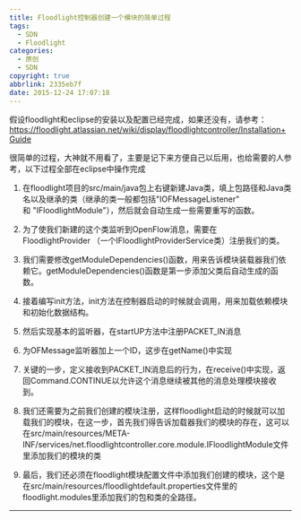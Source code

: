 ```yaml
---
title: Floodlight控制器创建一个模块的简单过程
tags:
  - SDN
  - Floodlight
categories:
  - 原创
  - SDN
copyright: true
abbrlink: 2335eb7f
date: 2015-12-24 17:07:18
---
```

假设floodlight和eclipse的安装以及配置已经完成，如果还没有，请参考：
https://floodlight.atlassian.net/wiki/display/floodlightcontroller/Installation+Guide

很简单的过程，大神就不用看了，主要是记下来方便自己以后用，也给需要的人参考，以下过程全部在eclipse中操作完成
1. 在floodlight项目的src/main/java包上右键新建Java类，填上包路径和Java类名以及继承的类（继承的类一般都包括"IOFMessageListener" 和 "IFloodlightModule"），然后就会自动生成一些需要重写的函数。
<!--more-->
2. 为了使我们新建的这个类监听到OpenFlow消息，需要在FloodlightProvider （一个IFloodlightProviderService类）注册我们的类。

3. 我们需要修改getModuleDependencies()函数，用来告诉模块装载器我们依赖它。getModuleDependencies()函数是第一步添加父类后自动生成的函数。

4. 接着编写init方法，init方法在控制器启动的时候就会调用，用来加载依赖模块和初始化数据结构。

5. 然后实现基本的监听器，在startUP方法中注册PACKET_IN消息

6. 为OFMessage监听器加上一个ID，这步在getName()中实现

7. 关键的一步，定义接收到PACKET_IN消息后的行为，在receive()中实现，返回Command.CONTINUE以允许这个消息继续被其他的消息处理模块接收到。

8. 我们还需要为之前我们创建的模块注册，这样floodlight启动的时候就可以加载我们的模块，在这一步，首先我们得告诉加载器我们的模块的存在，这可以在src/main/resources/META-INF/services/net.floodlightcontroller.core.module.IFloodlightModule文件里添加我们的模块的类

9. 最后，我们还必须在floodlight模块配置文件中添加我们创建的模块，这个是在src/main/resources/floodlightdefault.properties文件里的floodlight.modules里添加我们的包和类的全路径。
-----